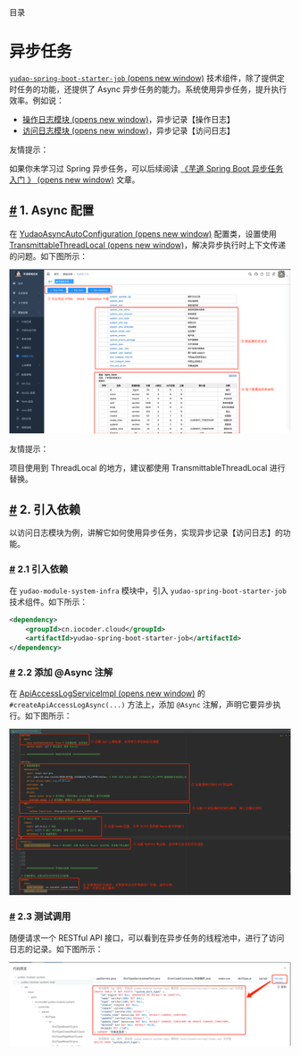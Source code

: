 目录

# 异步任务

[`yudao-spring-boot-starter-job` (opens new window)](https://github.com/YunaiV/ruoyi-vue-pro/blob/master/yudao-framework/yudao-spring-boot-starter-job/) 技术组件，除了提供定时任务的功能，还提供了 Async 异步任务的能力。系统使用异步任务，提升执行效率。例如说：

*   [操作日志模块 (opens new window)](https://github.com/YunaiV/ruoyi-vue-pro/blob/master/yudao-module-system/yudao-module-system-biz/src/main/java/cn/iocoder/yudao/module/system/service/logger/OperateLogServiceImpl.java#L42-L56)，异步记录【操作日志】
*   [访问日志模块 (opens new window)](https://github.com/YunaiV/yudao-cloud/blob/master/yudao-module-infra/yudao-module-infra-biz/src/main/java/cn/iocoder/yudao/module/infra/service/logger/ApiAccessLogServiceImpl.java#L39-L44)，异步记录【访问日志】

友情提示：

如果你未学习过 Spring 异步任务，可以后续阅读 [《芋道 Spring Boot 异步任务入门 》 (opens new window)](https://www.iocoder.cn/Spring-Boot/Async-Job/?yudao) 文章。

## [#](#_1-async-配置) 1. Async 配置

在 [YudaoAsyncAutoConfiguration (opens new window)](https://github.com/YunaiV/yudao-cloud/blob/master/yudao-framework/yudao-spring-boot-starter-job/src/main/java/cn/iocoder/yudao/framework/quartz/config/YudaoAsyncAutoConfiguration.java) 配置类，设置使用 [TransmittableThreadLocal (opens new window)](https://github.com/alibaba/transmittable-thread-local)，解决异步执行时上下文传递的问题。如下图所示：

![YudaoAsyncAutoConfiguration 配置](./static/01.png)

友情提示：

项目使用到 ThreadLocal 的地方，建议都使用 TransmittableThreadLocal 进行替换。

## [#](#_2-引入依赖) 2. 引入依赖

以访问日志模块为例，讲解它如何使用异步任务，实现异步记录【访问日志】的功能。

### [#](#_2-1-引入依赖) 2.1 引入依赖

在 `yudao-module-system-infra` 模块中，引入 `yudao-spring-boot-starter-job` 技术组件。如下所示：

```xml
<dependency>
    <groupId>cn.iocoder.cloud</groupId>
    <artifactId>yudao-spring-boot-starter-job</artifactId>
</dependency>

```

### [#](#_2-2-添加-async-注解) 2.2 添加 @Async 注解

在 [ApiAccessLogServiceImpl (opens new window)](https://github.com/YunaiV/yudao-cloud/blob/master/yudao-module-infra/yudao-module-infra-biz/src/main/java/cn/iocoder/yudao/module/infra/service/logger/ApiAccessLogServiceImpl.java#L39-L44) 的 `#createApiAccessLogAsync(...)` 方法上，添加 `@Async` 注解，声明它要异步执行。如下图所示：

![ApiAccessLogServiceImpl 类](./static/02.png)

### [#](#_2-3-测试调用) 2.3 测试调用

随便请求一个 RESTful API 接口，可以看到在异步任务的线程池中，进行了访问日志的记录。如下图所示：

![IDEA 控制台](./static/03.png)